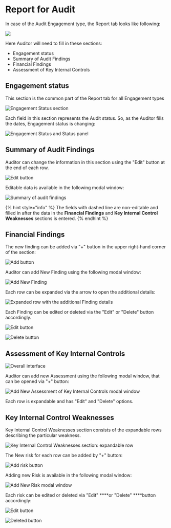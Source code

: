 # Report for Audit

In case of the Audit Engagement type, the Report tab looks like following:

![](../../../.gitbook/assets/2018-09-17_1251.png)

Here Auditor will need to fill in these sections:

* Engagement status
* Summary of Audit Findings
* Financial Findings
* Assessment of Key Internal Controls

## Engagement status

This section is the common part of the Report tab for all Engagement types 

![Engagement Status section](../../../.gitbook/assets/42.png)

Each field in this section represents the Audit status. So, as the Auditor fills the dates, Engagement status is changing:

![Engagement Status and  Status panel](../../../.gitbook/assets/43.png)

## Summary of Audit Findings

Auditor can change the information in this section using the "Edit" button at the end of each row.

![Edit button](../../../.gitbook/assets/55.png)

Editable data is available in the following modal window: 

![Summary of audit findings](../../../.gitbook/assets/50.png)

{% hint style="info" %}
The fields with dashed line are non-editable and filled in after the data in the **Financial Findings** and **Key Internal Control Weaknesses** sections is entered.
{% endhint %}

## Financial Findings

The new finding can be added via "+" button in the upper right-hand corner of the section: 

![Add button](../../../.gitbook/assets/51%20%281%29.png)

Auditor can add New Finding using the following modal window:

![Add New Finding ](../../../.gitbook/assets/52.png)

Each row can be expanded via the arrow to open the additional details:

![Expanded row with the additional Finding details](../../../.gitbook/assets/53.png)

Each Finding can be edited or deleted via the "Edit" or "Delete" button accordingly. 

![Edit button](../../../.gitbook/assets/54.png)

![Delete button](../../../.gitbook/assets/55%20%281%29.png)

## Assessment of Key Internal Controls

![Overall interface ](../../../.gitbook/assets/56%20%281%29.png)

  
Auditor can add new Assessment using the following modal window, that can be opened via "+" button: 

![Add New Assessment of Key Internal Controls modal window ](../../../.gitbook/assets/57.png)

Each row is expandable and has "Edit" and "Delete" options.

## Key Internal Control Weaknesses

Key Internal Control Weaknesses section consists of the expandable rows describing the particular weakness. 

![Key Internal Control Weaknesses section: expandable row](../../../.gitbook/assets/58.png)

  
The New risk for each row can be added by "+" button:

![Add risk button](../../../.gitbook/assets/59.png)

  
Adding new Risk is available in the following modal window: 

![Add New Risk modal window](../../../.gitbook/assets/66.png)

  
Each risk can be edited or deleted via "Edit" ****or "Delete" ****button accordingly:

![Edit button](../../../.gitbook/assets/60.png)

![Deleted button](../../../.gitbook/assets/61.png)

